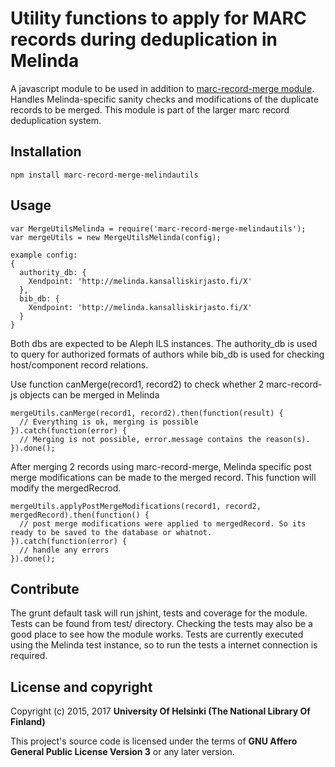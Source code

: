 # Utility functions to apply for MARC records during deduplication in Melinda

A javascript module to be used in addition to [marc-record-merge module](https://github.com/natlibfi/marc-record-merge). Handles Melinda-specific sanity checks and modifications of the duplicate records to be merged. This module is part of the larger marc record deduplication system.


## Installation
```
npm install marc-record-merge-melindautils
```

## Usage

```
var MergeUtilsMelinda = require('marc-record-merge-melindautils');
var mergeUtils = new MergeUtilsMelinda(config);

example config:
{
  authority_db: {
    Xendpoint: 'http://melinda.kansalliskirjasto.fi/X' 
  },
  bib_db: {
    Xendpoint: 'http://melinda.kansalliskirjasto.fi/X'
  }
}
```
Both dbs are expected to be Aleph ILS instances. The authority_db is used to query for authorized formats of authors while bib_db is used for checking host/component record relations.


Use function canMerge(record1, record2) to check whether 2 marc-record-js objects can be merged in Melinda
```
mergeUtils.canMerge(record1, record2).then(function(result) {
  // Everything is ok, merging is possible
}).catch(function(error) {
  // Merging is not possible, error.message contains the reason(s).
}).done();
```

After merging 2 records using marc-record-merge, Melinda specific post merge modifications can be made to the merged record.
This function will modify the mergedRecrod.
```
mergeUtils.applyPostMergeModifications(record1, record2, mergedRecord).then(function() {
  // post merge modifications were applied to mergedRecord. So its ready to be saved to the database or whatnot.
}).catch(function(error) {
  // handle any errors
}).done();

```

## Contribute

The grunt default task will run jshint, tests and coverage for the module. Tests can be found from test/ directory. Checking the tests may also be a good place to see how the module works.
Tests are currently executed using the Melinda test instance, so to run the tests a internet connection is required.

## License and copyright

Copyright (c) 2015, 2017 **University Of Helsinki (The National Library Of Finland)**

This project's source code is licensed under the terms of **GNU Affero General Public License Version 3** or any later version.